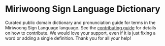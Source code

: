 
# Miriwoong Sign Language Dictionary

Curated public domain dictionary and pronunciation guide for terms in the Miriwoong Sign Language language. See the [contributing guide](https://github.com/drumworkteam/term/blob/make/.github/contributing.md) for details on how to contribute. We would love your support, even if it is just fixing a word or adding a single definition. Thank you for all your help!